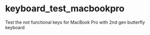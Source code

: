 # keyboard_test_macbookpro
Test the not functional keys for MacBook Pro with 2nd gen butterfly keyboard

